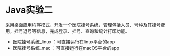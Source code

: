# Java实验二
采用桌面应用程序模式，开发一个医院挂号系统，管理包括人员、号种及其挂号费用，挂号退号等信息，完成登录、挂号、查询和统计打印功能。



- 医院挂号系统_linux ：可直接运行在linux平台的app
- 医院挂号系统_mac ：可直接运行在macOS平台的app

